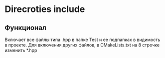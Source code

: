 # Direcroties include

## Функционал

Включает все файлы типа .hpp в папке Test и ее подпапках в видимость в проекте.
Для включения других файлов, в CMakeLists.txt на 8 строчке изменить *.hpp